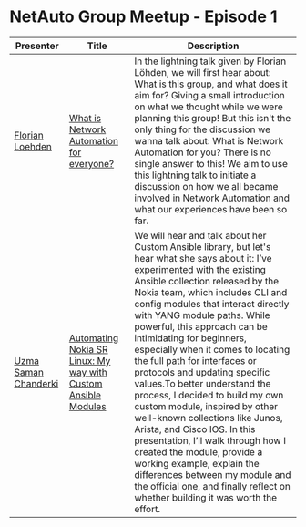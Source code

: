 # NetAuto Group Meetup - Episode 1

| Presenter | Title | Description |
| ----- | ----- | ----- |
| [Florian Loehden](https://www.linkedin.com/in/florian-loehden/) | [What is Network Automation for everyone?](./NetAuto-m1-p1-network-automation.pdf) | In the lightning talk given by Florian Löhden, we will first hear about: What is this group, and what does it aim for? Giving a small introduction on what we thought while we were planning this group! But this isn't the only thing for the discussion we wanna talk about: What is Network Automation for you? There is no single answer to this! We aim to use this lightning talk to initiate a discussion on how we all became involved in Network Automation and what our experiences have been so far. |
| [Uzma Saman Chanderki](https://www.linkedin.com/in/uzmasaman/) | [Automating Nokia SR Linux: My way with Custom Ansible Modules](./Network-Automation-Nokia-SR-linux.pdf) | We will hear and talk about her Custom Ansible library, but let's hear what she says about it: I’ve experimented with the existing Ansible collection released by the Nokia team, which includes CLI and config modules that interact directly with YANG module paths. While powerful, this approach can be intimidating for beginners, especially when it comes to locating the full path for interfaces or protocols and updating specific values.To better understand the process, I decided to build my own custom module, inspired by other well-known collections like Junos, Arista, and Cisco IOS. In this presentation, I’ll walk through how I created the module, provide a working example, explain the differences between my module and the official one, and finally reflect on whether building it was worth the effort. |